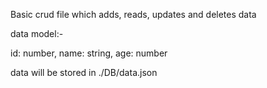 Basic crud file which adds, reads, updates and deletes data

data model:-

id: number,
name: string,
age: number

data will be stored in ./DB/data.json
